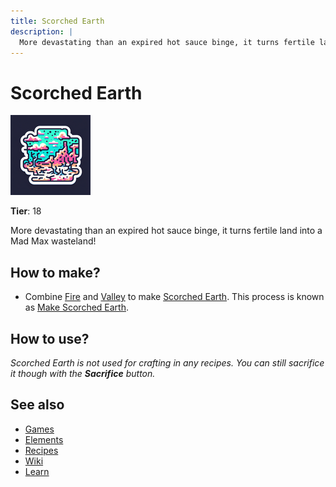 ```yaml
---
title: Scorched Earth
description: |
  More devastating than an expired hot sauce binge, it turns fertile land into a Mad Max wasteland!
---
```

# Scorched Earth

![](../images/item.scorchedearth.png)

**Tier**: 18

More devastating than an expired hot sauce binge, it turns fertile land into a Mad Max wasteland!

## How to make?

* Combine [Fire](/wiki/elements/fire) and [Valley](/wiki/elements/valley) to make [Scorched Earth](/wiki/elements/scorched-earth). This process is known as [Make Scorched Earth](/wiki/recipes/make-scorched-earth).

## How to use?

_Scorched Earth is not used for crafting in any recipes. You can still sacrifice it though with the **Sacrifice** button._

## See also

* [Games](/wiki/games)
* [Elements](/wiki/elements)
* [Recipes](/wiki/recipes)
* [Wiki](/wiki/index)
* [Learn](/learn/index)